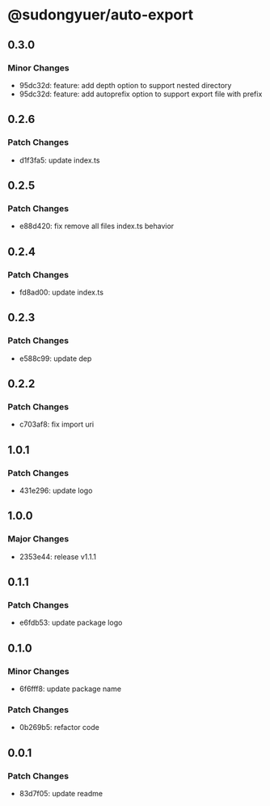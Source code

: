 # @sudongyuer/auto-export

## 0.3.0

### Minor Changes

- 95dc32d: feature: add depth option to support nested directory
- 95dc32d: feature: add autoprefix option to support export file with prefix

## 0.2.6

### Patch Changes

- d1f3fa5: update index.ts

## 0.2.5

### Patch Changes

- e88d420: fix remove all files index.ts behavior

## 0.2.4

### Patch Changes

- fd8ad00: update index.ts

## 0.2.3

### Patch Changes

- e588c99: update dep

## 0.2.2

### Patch Changes

- c703af8: fix import uri

## 1.0.1

### Patch Changes

- 431e296: update logo

## 1.0.0

### Major Changes

- 2353e44: release v1.1.1

## 0.1.1

### Patch Changes

- e6fdb53: update package logo

## 0.1.0

### Minor Changes

- 6f6fff8: update package name

### Patch Changes

- 0b269b5: refactor code

## 0.0.1

### Patch Changes

- 83d7f05: update readme
